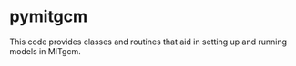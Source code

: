 # pymitgcm

This code provides classes and routines that aid in setting up
and running models in MITgcm.
